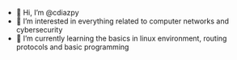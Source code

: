 - 👋 Hi, I’m @cdiazpy
- 👀 I’m interested in everything related to computer networks and cybersecurity
- 🌱 I’m currently learning the basics in linux environment, routing protocols and basic programming

<!---
cdiazpy/cdiazpy is a ✨ special ✨ repository because its `README.md` (this file) appears on your GitHub profile.
You can click the Preview link to take a look at your changes.
--->
